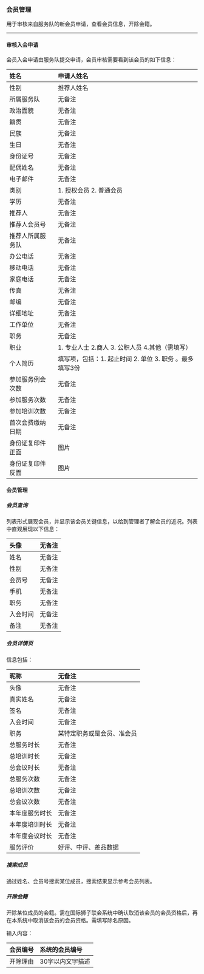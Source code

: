 ### 会员管理

用于审核来自服务队的新会员申请，查看会员信息，开除会籍。

---

#### 审核入会申请

会员入会申请由服务队提交申请，会员审核需要看到该会员的如下信息：

| 姓名 | 申请人姓名 |
| :--- | :--- |
| 性别 | 推荐人姓名 |
| 所属服务队 | 无备注 |
| 政治面貌 | 无备注 |
| 籍贯 | 无备注 |
| 民族 | 无备注 |
| 生日 | 无备注 |
| 身份证号 | 无备注 |
| 配偶姓名 | 无备注 |
| 电子邮件 | 无备注 |
| 类别 | 1. 授权会员 2. 普通会员 |
| 学历 | 无备注 |
| 推荐人 | 无备注 |
| 推荐人会员号 | 无备注 |
| 推荐人所属服务队 | 无备注 |
| 办公电话 | 无备注 |
| 移动电话 | 无备注 |
| 家庭电话 | 无备注 |
| 传真 | 无备注 |
| 邮编 | 无备注 |
| 详细地址 | 无备注 |
| 工作单位 | 无备注 |
| 职务 | 无备注 |
| 职业 | 1. 专业人士 2.商人 3. 公职人员 4.其他（需填写） |
| 个人简历 | 填写项，包括：1. 起止时间 2. 单位 3. 职务 。最多填写3份 |
| 参加服务例会次数 | 无备注 |
| 参加服务次数 | 无备注 |
| 参加培训次数 | 无备注 |
| 首次会费缴纳日期 | 无备注 |
| 身份证复印件正面 | 图片 |
| 身份证复印件反面 | 图片 |

#### 会员管理

##### 会员查询

列表形式展现会员，并显示该会员关键信息，以给到管理者了解会员的近况。列表中直观展现以下信息：

| 头像 | 无备注 |
| :--- | :--- |
| 姓名 | 无备注 |
| 性别 | 无备注 |
| 会员号 | 无备注 |
| 手机 | 无备注 |
| 职务 | 无备注 |
| 入会时间 | 无备注 |
| 备注 | 无备注 |

##### 会员详情页

信息包括：

| 昵称 | 无备注 |
| :--- | :--- |
| 头像 | 无备注 |
| 真实姓名 | 无备注 |
| 签名 | 无备注 |
| 入会时间 | 无备注 |
| 职务 | 某特定职务或是会员、准会员 |
| 总服务时长 | 无备注 |
| 总培训时长 | 无备注 |
| 总会议时长 | 无备注 |
| 总服务次数 | 无备注 |
| 总培训次数 | 无备注 |
| 总会议次数 | 无备注 |
| 本年度服务时长 | 无备注 |
| 本年度培训时长 | 无备注 |
| 本年度会议时长 | 无备注 |
| 服务评价 | 好评、中评、差品数据 |

##### 搜索成员

通过姓名、会员号搜索某位成员，搜索结果显示参考会员列表。

##### 开除会籍

开除某位成员的会籍。需在国际狮子联会系统中确认取消该会员的会员资格后，再在本系统中取消该会员的会员资格。需填写除名原因。

输入内容：

| 会员编号 | 系统的会员编号 |
| :--- | :--- |
| 开除理由 | 30字以内文字描述 |



